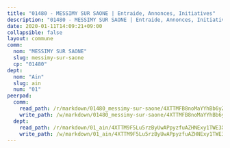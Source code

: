 ```yaml
---
title: "01480 - MESSIMY SUR SAONE | Entraide, Annonces, Initiatives"
description: "01480 - MESSIMY SUR SAONE | Entraide, Annonces, Initiatives"
date: 2020-01-11T14:09:21+09:00
collapsible: false
layout: commune
comm:
  nom: "MESSIMY SUR SAONE"
  slug: messimy-sur-saone
  cp: "01480"
dept:
  nom: "Ain"
  slug: ain
  num: "01"
peerpad:
  comm:
    read_path: /r/markdown/01480_messimy-sur-saone/4XTTMFB8noMaYYhBb6yZibFbmCRmZwRq9dQc1d2t76s6VnPCY
    write_path: /w/markdown/01480_messimy-sur-saone/4XTTMFB8noMaYYhBb6yZibFbmCRmZwRq9dQc1d2t76s6VnPCY-K3TgUR9UfSZGci5zwk58a2Jiv6415nfbKMPuGm1E87AjugZW86JYiYiqBACBfxC9sjxZ7Bg4WmH9srNQNVZjWyRYsVAr1H31ELEsjPuYBMwoJ66TmiXRQ7hF8R9GWYjBeyWnRbRv
  dept:
    read_path: /r/markdown/01_ain/4XTTM9F5Lu5rzByUwAPpyzfuAZHNExy1TWE3X3wiTrPFfiAJr
    write_path: /w/markdown/01_ain/4XTTM9F5Lu5rzByUwAPpyzfuAZHNExy1TWE3X3wiTrPFfiAJr-K3TgUnxzeFoJA4CB58vXNvKXURJneTNZHUsypAQGicGiZu7AS2sPbjspGpj7s3MmMv58YhkLaSUMQMHaiKAfoMv6wF36Urxbqqh8MmnXpnKkbVhnAishABEkMRAiyAt8GGJ1Jer2
---
```


